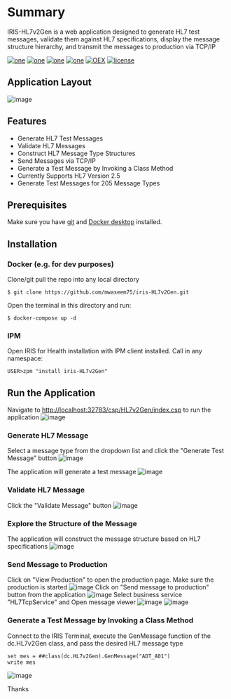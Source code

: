 # Summary
IRIS-HL7v2Gen is a web application designed to generate HL7 test messages, validate them against HL7 specifications, display the message structure hierarchy, and transmit the messages to production via TCP/IP

[![one](https://img.shields.io/badge/Platform-InterSystems%20IRIS-blue)](https://www.intersystems.com/data-platform/) [![one](https://img.shields.io/badge/WebFrameWork-CSP-Orange)](https://docs.intersystems.com/latest/csp/docbook/DocBook.UI.Page.cls?KEY=GCSP) [![one](https://img.shields.io/badge/Interoperability-HL7%20V2-yellow)](https://v2.hl7.org/conformance/HL7v2_Conformance_Methodology_R1_O1_Ballot_Revised_D9_-_September_2019_Introduction.html) [![one](https://img.shields.io/badge/Python%20Library-HL7apy-Maroon)](https://crs4.github.io/hl7apy/index.html) [![OEX](https://img.shields.io/badge/Available%20on-Intersystems%20Open%20Exchange-00b2a9.svg)]() [![license](https://img.shields.io/badge/License-MIT-blue.svg)](https://github.com/mwaseem75/iris-HL7v2Gen/blob/main/LICENSE)

## Application Layout
![image](https://github.com/user-attachments/assets/1d18bb0c-bf27-4090-85e8-de0d309442b8)

## Features
* Generate HL7 Test Messages
* Validate HL7 Messages
* Construct HL7 Message Type Structures
* Send Messages via TCP/IP
* Generate a Test Message by Invoking a Class Method
* Currently Supports HL7 Version 2.5
* Generate Test Messages for 205 Message Types

## Prerequisites
Make sure you have [git](https://git-scm.com/book/en/v2/Getting-Started-Installing-Git) and [Docker desktop](https://www.docker.com/products/docker-desktop) installed.

## Installation 

### Docker (e.g. for dev purposes)

Clone/git pull the repo into any local directory

```
$ git clone https://github.com/mwaseem75/iris-HL7v2Gen.git
```

Open the terminal in this directory and run:

```
$ docker-compose up -d
```

### IPM

Open IRIS for Health installation with IPM client installed. Call in any namespace:

```
USER>zpm "install iris-HL7v2Gen"
```

## Run the Application
Navigate to [http://localhost:32783/csp/HL7v2Gen/index.csp](http://localhost:32783/csp/HL7v2Gen/index.csp) to run the application
![image](https://github.com/user-attachments/assets/8cbc32cf-9cf5-467f-842b-ad5672aeeffe)

### Generate HL7 Message
Select a message type from the dropdown list and click the "Generate Test Message" button
![image](https://github.com/user-attachments/assets/14ba8436-4f66-4d7b-a1b1-bd1013498e19)

The application will generate a test message
![image](https://github.com/user-attachments/assets/ff8ab828-176d-467d-af7c-d235dc66338f)

### Validate HL7 Message
Click the "Validate Message" button
![image](https://github.com/user-attachments/assets/201d2696-d673-422e-b1ed-2a8e2205a735)

### Explore the Structure of the Message
The application will construct the message structure based on HL7 specifications
![image](https://github.com/user-attachments/assets/d76abb0c-1213-46fa-9461-1250a31c3392)

### Send Message to Production
Click on "View Production" to open the production page. Make sure the production is started
![image](https://github.com/user-attachments/assets/2531a108-09bc-4e41-8139-15d88069b611)
Click on "Send message to production" button from the application
![image](https://github.com/user-attachments/assets/592f9a5c-002a-4d18-b0df-129c3451c728)
Select business service "HL7TcpService" and Open message viewer 
![image](https://github.com/user-attachments/assets/b1c6c8bc-c6cd-4697-9e80-4b046081a214)
![image](https://github.com/user-attachments/assets/e9894c82-c3e4-46a0-b7e5-15c50ad3714b)

### Generate a Test Message by Invoking a Class Method
Connect to the IRIS Terminal, execute the GenMessage function of the dc.HL7v2Gen class, and pass the desired HL7 message type
```
set mes = ##class(dc.HL7v2Gen).GenMessage("ADT_A01")
write mes
```
![image](https://github.com/user-attachments/assets/997c239e-618c-4a94-8e09-aa91306dd334)


Thanks
